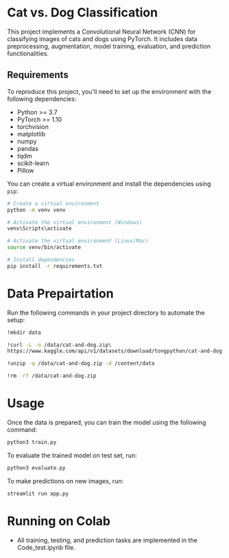 # Cat vs. Dog Classification

This project implements a Convolutional Neural Network (CNN) for classifying images of cats and dogs using PyTorch. It includes data preprocessing, augmentation, model training, evaluation, and prediction functionalities.

## Requirements

To reproduce this project, you'll need to set up the environment with the following dependencies:

- Python >= 3.7
- PyTorch >= 1.10
- torchvision
- matplotlib
- numpy
- pandas
- tqdm
- scikit-learn
- Pillow

You can create a virtual environment and install the dependencies using `pip`:

```bash
# Create a virtual environment
python -m venv venv

# Activate the virtual environment (Windows)
venv\Scripts\activate

# Activate the virtual environment (Linux/Mac)
source venv/bin/activate

# Install dependencies
pip install -r requirements.txt
```
# Data Prepairtation
Run the following commands in your project directory to automate the setup:
```bash
!mkdir data

!curl -L -o /data/cat-and-dog.zip\
https://www.kaggle.com/api/v1/datasets/download/tongpython/cat-and-dog

!unzip -q /data/cat-and-dog.zip -d /content/data

!rm -rf /data/cat-and-dog.zip
```
# Usage
Once the data is prepared, you can train the model using the following command:
```bash
python3 train.py
```
To evaluate the trained model on test set, run:
```bash
python3 evaluate.py
```
To make predictions on new images, run:
```bash
streamlit run app.py
```


# Running on Colab
* All training, testing, and prediction tasks are implemented in the Code_test.ipynb file.
